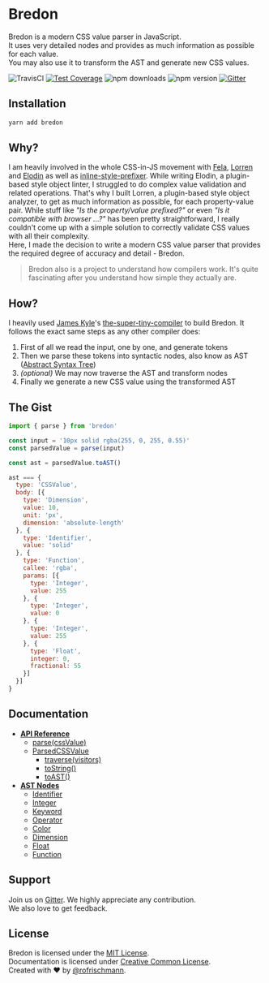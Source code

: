 # Bredon

Bredon is a modern CSS value parser in JavaScript.<br>
It uses very detailed nodes and provides as much information as possible for each value.<br>
You may also use it to transform the AST and generate new CSS values.

<img alt="TravisCI" src="https://travis-ci.org/rofrischmann/bredon.svg?branch=master">
<a href="https://codeclimate.com/github/rofrischmann/bredon/coverage"><img alt="Test Coverage" src="https://codeclimate.com/github/rofrischmann/bredon/badges/coverage.svg"></a>
<img alt="npm downloads" src="https://img.shields.io/npm/dm/bredon.svg">
<img alt="npm version" src="https://badge.fury.io/js/bredon.svg">
<a href="https://gitter.im/rofrischmann/bredon"><img alt="Gitter" src="https://img.shields.io/gitter/room/rofrischmann/bredon.svg"></a>

## Installation
```sh
yarn add bredon
```

## Why?
I am heavily involved in the whole CSS-in-JS movement with [Fela](https://github.com/rofrischmann/fela), [Lorren](https://github.com/rofrischmann/lorren) and [Elodin](https://github.com/rofrischmann/react-look) as well as [inline-style-prefixer](https://github.com/rofrischmann/inline-style-prefixer). While writing Elodin, a plugin-based style object linter, I struggled to do complex value validation and related operations. That's why I built Lorren, a plugin-based style object analyzer, to get as much information as possible, for each property-value pair. While stuff like *"Is the property/value prefixed?"* or even *"Is it compatible with browser ...?"* has been pretty straightforward, I really couldn't come up with a simple solution to correctly validate CSS values with all their complexity.<br>
Here, I made the decision to write a modern CSS value parser that provides the required degree of accuracy and detail - Bredon.

> Bredon also is a project to understand how compilers work. It's quite fascinating after you understand how simple they actually are.

## How?
I heavily used [James Kyle](https://github.com/thejameskyle)'s [the-super-tiny-compiler](https://github.com/thejameskyle/the-super-tiny-compiler) to build Bredon. It follows the exact same steps as any other compiler does:

1. First of all we read the input, one by one, and generate tokens
2. Then we parse these tokens into syntactic nodes, also know as AST ([Abstract Syntax Tree](https://en.wikipedia.org/wiki/Abstract_syntax_tree))
3. *(optional)* We may now traverse the AST and transform nodes
4. Finally we generate a new CSS value using the transformed AST

## The Gist
```javascript
import { parse } from 'bredon'

const input = '10px solid rgba(255, 0, 255, 0.55)'
const parsedValue = parse(input)

const ast = parsedValue.toAST()

ast === {
  type: 'CSSValue',
  body: [{
    type: 'Dimension',
    value: 10,
    unit: 'px',
    dimension: 'absolute-length'
  }, {
    type: 'Identifier',
    value: 'solid'
  }, {
    type: 'Function',
    callee: 'rgba',
    params: [{
      type: 'Integer',
      value: 255
    }, {
      type: 'Integer',
      value: 0
    }, {
      type: 'Integer',
      value: 255
    }, {
      type: 'Float',
      integer: 0,
      fractional: 55
    }]
  }]
}
```
## Documentation
* [**API Reference**](docs/API.md)
  * [parse(cssValue)](docs/API.md#parsecssvalue)
  * [ParsedCSSValue](docs/API.md#parsedcssvalue)
    * [traverse(visitors)](docs/API.md#traversevisitors)
    * [toString()](docs/API.md#tostring)
    * [toAST()](docs/API.md#toast)
* [**AST Nodes**](docs/ASTNodes.md)
  * [Identifier](docs/ASTNodes.md#identifier)
  * [Integer](docs/ASTNodes.md#integer)
  * [Keyword](docs/ASTNodes.md#keyword)
  * [Operator](docs/ASTNodes.md#operator)
  * [Color](docs/ASTNodes.md#color)
  * [Dimension](docs/ASTNodes.md#dimension)
  * [Float](docs/ASTNodes.md#float)
  * [Function](docs/ASTNodes.md#function)


## Support
Join us on [Gitter](https://gitter.im/rofrischmann/bredon). We highly appreciate any contribution.<br>
We also love to get feedback.

## License
Bredon is licensed under the [MIT License](http://opensource.org/licenses/MIT).<br>
Documentation is licensed under [Creative Common License](http://creativecommons.org/licenses/by/4.0/).<br>
Created with ♥ by [@rofrischmann](http://rofrischmann.de).
